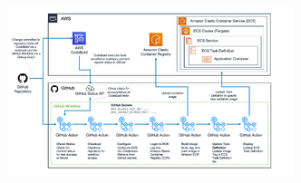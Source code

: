 ![alt text](https://github.com/afoot/aws_projects/blob/main/Project_2/Screenshot%202025-02-17%20123834.png)
